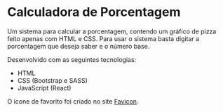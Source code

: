 # Calculadora de Porcentagem

Um sistema para calcular a porcentagem, contendo um gráfico de pizza feito apenas com HTML e CSS. Para usar o sistema basta digitar a porcentagem que deseja saber e o número base.

Desenvolvido com as seguintes tecnologias:

- HTML
- CSS (Bootstrap e SASS)
- JavaScript (React)

O ícone de favorito foi criado no site [Favicon](https://favicon.io/).
